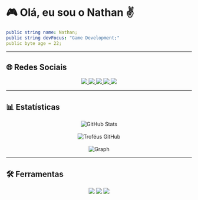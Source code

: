 # 🎮 Olá, eu sou o Nathan ✌️

```yaml
public string name: Nathan;
public string devFocus: "Game Development;"
public byte age = 22;
```

---

## 🌐 Redes Sociais

<div align="center">
  <a href="https://www.instagram.com/Natteenss/">
    <img src="https://img.shields.io/badge/Instagram-White?style=for-the-badge&logo=Instagram&labelColor=black&color=%239133a6" />
  </a>
  <a href="https://www.youtube.com/channel/UC7nfGqB5H_qKciKJwGScinw">
    <img src="https://img.shields.io/badge/Youtube-White?style=for-the-badge&logo=youtube&labelColor=black&color=%23a63333" />
  </a>
  <a href="https://bsky.app/profile/natteenss.bsky.social">
    <img src="https://img.shields.io/badge/bluesky-White?style=for-the-badge&logo=bluesky&logoColor=white&labelColor=black&color=%2333a2a6" />
  </a>
  <a href="https://www.twitch.tv/natteens">
    <img src="https://img.shields.io/badge/twitch-White?style=for-the-badge&logo=twitch&logoColor=white&labelColor=black&color=%237e33a6" />
  </a>
  <a href="https://natteens.itch.io">
    <img src="https://img.shields.io/badge/itch.io-White?style=for-the-badge&logo=itch.io&logoColor=white&labelColor=black&color=%23a64c33" />
  </a>
</div>

---

## 📊 Estatísticas

<div align="center">

![GitHub Stats](https://github-readme-stats.vercel.app/api?username=Natteens&show_icons=true&theme=onedark&include_all_commits=true&count_private=true)  
<br/>
![Troféus GitHub](https://github-profile-trophy.vercel.app/?username=Natteens&theme=onedark&no-frame=true&row=1)  
<br/>
<img src="https://github-readme-activity-graph.vercel.app/graph?username=Natteens&theme=react-dark&hide_border=true" alt="Graph">
</div>

---

## 🛠️ Ferramentas

<div align="center">
<img src="https://img.shields.io/badge/Unity-White?style=for-the-badge&logo=Unity&labelColor=black&color=%23444d4a" />
<img src="https://img.shields.io/badge/Rider-White?style=for-the-badge&logo=Rider&labelColor=black&color=%23444d4a" />
<img src="https://img.shields.io/badge/PyCharm-White?style=for-the-badge&logo=PyCharm&labelColor=black&color=%23444d4a" />
</div>
